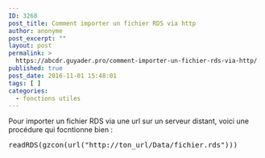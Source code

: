 ```yaml
---
ID: 3268
post_title: Comment importer un fichier RDS via http
author: anonyme
post_excerpt: ""
layout: post
permalink: >
  https://abcdr.guyader.pro/comment-importer-un-fichier-rds-via-http/
published: true
post_date: 2016-11-01 15:48:01
tags: [ ]
categories:
  - fonctions utiles
---
```

Pour importer un fichier RDS via une url sur un serveur distant, voici une procédure qui focntionne bien :
<pre lang="rsplus">
readRDS(gzcon(url("http://ton_url/Data/fichier.rds")))

</pre>